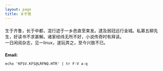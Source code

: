 ```yaml
---
layout: page
title: 关于我
---
```


### 

生于齐鲁，长于中都，混行迹于一乡邑直至束发。逮及弱冠远行金城。私慕五柳先生，好读书不求甚解。诸家经纬无所不好，小说传奇时有拜读。    
一日闲阅杂志，见一linux，遂玩弄之，至今兴致不已。

### 

__Email:__  

	echo 'KFSV.KFS@LRFNQ.HTR' | tr F-V a-q
	

